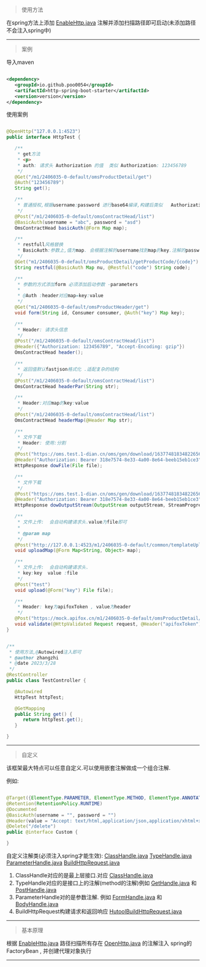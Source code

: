 > 使用方法

在spring方法上添加
[EnableHttp.java](..%2F..%2Fdian1-spring-boot-autoconfigure%2Fhttp-spring-boot-autoconfigure%2Fsrc%2Fmain%2Fjava%2Fcom%2Fdian1%2Fhttp%2Fannotate%2FEnableHttp.java)
注解并添加扫描路径即可启动(未添加路径不会注入spring中)

---------

> 案例

导入maven

```xml

<dependency>
   <groupId>io.github.poo0054</groupId>
   <artifactId>http-spring-boot-starter</artifactId>
   <version>version</version>
</dependency>
```

使用案例

```java

@OpenHttp("127.0.0.1:4523")
public interface HttpTest {

   /**
    * get方法
    * <p>
    * auth: 请求头 Authorization 的值  类似 Authorization: 123456789
    */
   @Get("/m1/2406035-0-default/omsProductDetail/get")
   @Auth("123456789")
   String get();

   /**
    * 普通授权,根据username:password 进行base64编译,构建后类似   Authorization: Basic YWxhZGRpbjpvcGVuc2VzYW1l
    */
   @Post("/m1/2406035-0-default/omsContractHead/list")
   @BasicAuth(username = "abc", password = "asd")
   OmsContractHead basicAuth(@Form Map map);

   /**
    * restfull风格替换
    * BasicAuth:参数上,值为map. 会根据注解的username找到map的key.注解的password找到value再进行base64编译
    */
   @Get("m1/2406035-0-default/omsProductDetail/getProductCode/{code}")
   String restful(@BasicAuth Map nu, @Restful("code") String code);

   /**
    * 参数的方式添加form 必须添加启动参数 -parameters
    *
    * @Auth :header对应map=key:value
    */
   @Get("m1/2406035-0-default/omsProductHeader/get")
   void form(String id, Consumer consumer, @Auth("key") Map key);

   /**
    * Header: 请求头信息
    */
   @Post("/m1/2406035-0-default/omsContractHead/list")
   @Header({"Authorization: 123456789", "Accept-Encoding: gzip"})
   OmsContractHead header();

   /**
    * 返回值默认fastjson格式化 .适配复杂的结构
    */
   @Post("/m1/2406035-0-default/omsContractHead/list")
   OmsContractHead headerPar(String str);

   /**
    * Header:对应map的key:value
    */
   @Post("/m1/2406035-0-default/omsContractHead/list")
   OmsContractHead headerMap(@Header Map str);

   /**
    * 文件下载
    * Header: 使用:分割
    */
   @Post("https://oms.test.1-dian.cn/oms/gen/download/1637748183482265601")
   @Header("Authorization: Bearer 318e7574-8e33-4a00-8e64-beeb15eb1ce3")
   HttpResponse dowFile(File file);

   /**
    * 文件下载
    */
   @Post("https://oms.test.1-dian.cn/oms/gen/download/1637748183482265601")
   @Header("Authorization: Bearer 318e7574-8e33-4a00-8e64-beeb15eb1ce3")
   HttpResponse dowOutputStream(OutputStream outputStream, StreamProgress streamProgress);

   /**
    * 文件上传:  会自动构建请求头.value为file即可
    *
    * @param map
    */
   @Post("http://127.0.0.1:4523/m1/2406035-0-default/common/templateUploadFile")
   void uploadMap(@Form Map<String, Object> map);

   /**
    * 文件上传:  会自动构建请求头.
    * key:key  value :file
    */
   @Post("test")
   void upload(@Form("key") File file);

   /**
    * Header: key为apifoxToken , value为header
    */
   @Post("https://mock.apifox.cn/m1/2406035-0-default/omsProductDetail/add?apifoxToken=byFyzN6aEZfSNoiLWuoaBc7dvPtTlWo8")
   void validate(@HttpValidated Request request, @Header("apifoxToken") String header);
}


/**
 * 使用方法,@Autowired注入即可
 * @author zhangzhi
 * @date 2023/3/28
 */
@RestController
public class TestController {

   @Autowired
   HttpTest httpTest;

   @GetMapping
   public String get() {
      return httpTest.get();
   }

}


```

---------

> 自定义

该框架最大特点可以任意自定义.可以使用嵌套注解做成一个组合注解.

例如:

```java

@Target({ElementType.PARAMETER, ElementType.METHOD, ElementType.ANNOTATION_TYPE})
@Retention(RetentionPolicy.RUNTIME)
@Documented
@BasicAuth(username = "", password = "")
@Header(value = "Accept: text/html,application/json,application/xhtml+xml,application/xml;q=0.9,*/*;q=0.8")
@Delete("/delete")
public @interface Custom {

}
```

自定义注解类(必须注入spring才能生效):
[ClassHandle.java](..%2F..%2Fdian1-spring-boot-autoconfigure%2Fhttp-spring-boot-autoconfigure%2Fsrc%2Fmain%2Fjava%2Fcom%2Fdian1%2Fhttp%2Fhandle%2Fbase%2FClassHandle.java)
[TypeHandle.java](..%2F..%2Fdian1-spring-boot-autoconfigure%2Fhttp-spring-boot-autoconfigure%2Fsrc%2Fmain%2Fjava%2Fcom%2Fdian1%2Fhttp%2Fhandle%2Ftype%2FTypeHandle.java)
[ParameterHandle.java](..%2F..%2Fdian1-spring-boot-autoconfigure%2Fhttp-spring-boot-autoconfigure%2Fsrc%2Fmain%2Fjava%2Fcom%2Fdian1%2Fhttp%2Fhandle%2Fparameter%2FParameterHandle.java)
[BuildHttpRequest.java](http-spring-boot-autoconfigure%2Fsrc%2Fmain%2Fjava%2Fcom%2Fdian1%2Fhttp%2Fbuild%2FBuildHttpRequest.java)

1. ClassHandle对应的是最上层接口.对应
   [ClassHandle.java](http-spring-boot-autoconfigure%2Fsrc%2Fmain%2Fjava%2Fcom%2Fdian1%2Fhttp%2Fhandle%2FClassHandle.java)
2. TypeHandle对应的是接口上的注解(method的注解)例如
   [GetHandle.java](http-spring-boot-autoconfigure%2Fsrc%2Fmain%2Fjava%2Fcom%2Fdian1%2Fhttp%2Fhandle%2Fmethod%2FGetHandle.java)
   和
   [PostHandle.java](http-spring-boot-autoconfigure%2Fsrc%2Fmain%2Fjava%2Fcom%2Fdian1%2Fhttp%2Fhandle%2Fmethod%2FPostHandle.java)
3. ParameterHandle对的是参数注解.
   例如
   [FormHandle.java](http-spring-boot-autoconfigure%2Fsrc%2Fmain%2Fjava%2Fcom%2Fdian1%2Fhttp%2Fhandle%2Fparameter%2FFormHandle.java)
   和
   [BodyHandle.java](http-spring-boot-autoconfigure%2Fsrc%2Fmain%2Fjava%2Fcom%2Fdian1%2Fhttp%2Fhandle%2Fparameter%2FBodyHandle.java)
4. BuildHttpRequest构建请求和返回响应
   [HutoolBuildHttpRequest.java](http-spring-boot-autoconfigure%2Fsrc%2Fmain%2Fjava%2Fcom%2Fdian1%2Fhttp%2Fbuild%2FHutoolBuildHttpRequest.java)

---------


> 基本原理

根据
[EnableHttp.java](http-spring-boot-autoconfigure%2Fsrc%2Fmain%2Fjava%2Fcom%2Fdian1%2Fhttp%2Fannotate%2FEnableHttp.java)
路径扫描所有存在
[OpenHttp.java](http-spring-boot-autoconfigure%2Fsrc%2Fmain%2Fjava%2Fcom%2Fdian1%2Fhttp%2Fannotate%2FOpenHttp.java)
的注解注入 spring的FactoryBean , 并创建代理对象执行

---------